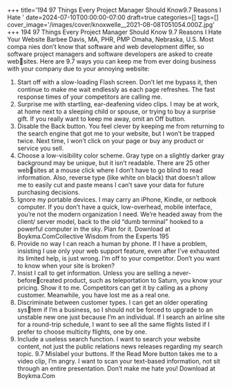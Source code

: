+++
title='194 97 Things Every Project Manager Should Know9.7 Reasons I Hate '
date=2024-07-10T00:00:00-07:00
draft=true
categories=[]
tags=[]
cover_image='/images/cover/knoxwelle__2021-08-08T051054.000Z.jpg'
+++
194 97 Things Every Project Manager Should Know
9.7 Reasons I Hate 
Your Website
Barbee Davis, MA, PHR, PMP
Omaha, Nebraska, U.S.
Most compa nies don’t know that software and web development differ, 
so software project managers and software developers are asked to create websites. Here are 9.7 ways you can keep me from ever doing business with your 
company due to your annoying website:
1. Start off with a slow-loading Flash screen. Don’t let me bypass it, then 
continue to make me wait endlessly as each page refreshes. The fast 
response times of your competitors are calling me.
2. Surprise me with startling, ear-deafening video clips. I may be at work, 
at home next to a sleeping child or spouse, or trying to buy a surprise gift. 
If you really want to keep me away, omit an Off button.
3. Disable the Back button. You feel clever by keeping me from returning 
to the search engine that got me to your website, but I won’t be trapped 
twice. Next time, I won’t click on your page or buy any product or service 
you sell.
4. Choose a low-visibility color scheme. Gray type on a slightly darker gray 
background may be unique, but it isn’t readable. There are 25 other websites at a mouse click where I don’t have to go blind to read information. 
Also, reverse type (like white on black) that doesn’t allow me to easily cut 
and paste means I can’t save your data for future purchasing decisions.
5. Ignore my portable devices. I may carry an iPhone, Kindle, or netbook 
computer. If you don’t have a quick, low-overhead, mobile interface, you’re 
not the modern organization I need. We’re headed away from the client/
server model, back to the old “dumb terminal” hooked to a powerful 
computer in the sky. Plan for it.
Download at Boykma.ComCollective Wisdom from the Experts 195
6. Provide no way I can reach a human by phone. If I have a problem, 
insisting I use only your web support feature, even after I’ve exhausted its 
limited help, is just wrong. I’m off to your competitor. Don’t you want to 
know when your site is broken?
7. Insist I call to get information. Unless you are selling a never-beforecreated product, such as teleportation to Saturn, you know your pricing. 
Show it to me. Competitors can get it by calling as a phony customer. 
Meanwhile, you have lost me as a real one.
8. Discriminate between customer types. I can get an older operating system if I’m a business, so I should not be forced to upgrade to an unstable 
new one just because I’m an individual. If I search an airline site for a 
round-trip schedule, I want to see all the same flights listed if I prefer to 
choose multicity flights, one by one.
9. Include a useless search function. I want to search your website content, 
not just the public relations news releases regarding my search topic.
9.7 Mislabel your buttons. If the Read More button takes me to a video clip, 
I’m angry. I want to scan your text-based information, not sit through an 
entire presentation.
Don’t make me hate you!
Download at Boykma.Com